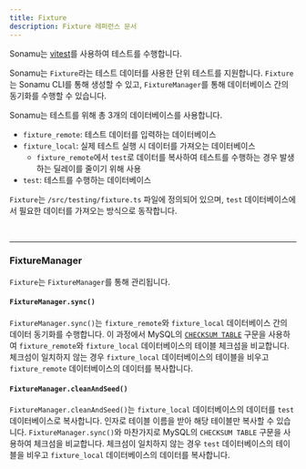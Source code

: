 ```yaml
---
title: Fixture
description: Fixture 레퍼런스 문서
---
```


Sonamu는 [vitest](https://vitest.dev/guide/)를 사용하여 테스트를 수행합니다.

Sonamu는 `Fixture`라는 테스트 데이터를 사용한 단위 테스트를 지원합니다. `Fixture`는 Sonamu CLI를 통해 생성할 수 있고, `FixtureManager`를 통해 데이터베이스 간의 동기화를 수행할 수 있습니다.

Sonamu는 테스트를 위해 총 3개의 데이터베이스를 사용합니다.

- `fixture_remote`: 테스트 데이터를 입력하는 데이터베이스
- `fixture_local`: 실제 테스트 실행 시 데이터를 가져오는 데이터베이스
  - `fixture_remote`에서 `test`로 데이터를 복사하여 테스트를 수행하는 경우 발생하는 딜레이를 줄이기 위해 사용
- `test`: 테스트를 수행하는 데이터베이스

`Fixture`는 `/src/testing/fixture.ts` 파일에 정의되어 있으며, `test` 데이터베이스에서 필요한 데이터를 가져오는 방식으로 동작합니다.

<br/>

---

### FixtureManager

`Fixture`는 `FixtureManager`를 통해 관리됩니다.

#### `FixtureManager.sync()`

`FixtureManager.sync()`는 `fixture_remote`와 `fixture_local` 데이터베이스 간의 데이터 동기화를 수행합니다. 이 과정에서 MySQL의 [`CHECKSUM TABLE`](https://dev.mysql.com/doc/refman/8.3/en/checksum-table.html) 구문을 사용하여 `fixture_remote`와 `fixture_local` 데이터베이스의 테이블 체크섬을 비교합니다. 체크섬이 일치하지 않는 경우 `fixture_local` 데이터베이스의 테이블을 비우고 `fixture_remote` 데이터베이스의 데이터를 복사합니다.

#### `FixtureManager.cleanAndSeed()`

`FixtureManager.cleanAndSeed()`는 `fixture_local` 데이터베이스의 데이터를 `test` 데이터베이스로 복사합니다. 인자로 테이블 이름을 받아 해당 테이블만 복사할 수 있습니다. `FixtureManager.sync()`와 마찬가지로 MySQL의 `CHECKSUM TABLE` 구문을 사용하여 체크섬을 비교합니다. 체크섬이 일치하지 않는 경우 `test` 데이터베이스의 테이블을 비우고 `fixture_local` 데이터베이스의 데이터를 복사합니다.
